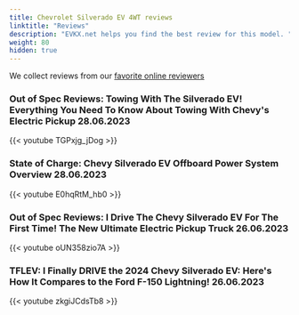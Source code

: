 ```yaml
---
title: Chevrolet Silverado EV 4WT reviews
linktitle: "Reviews"
description: "EVKX.net helps you find the best review for this model. "
weight: 80
hidden: true
---
```

<object class="img-fluid" type="image/svg+xml" data="../modelnavigation.svg"></object>
We collect reviews from our [favorite online reviewers](/guides/evreviewers/)

### Out of Spec Reviews: Towing With The Silverado EV! Everything You Need To Know About Towing With Chevy's Electric Pickup 28.06.2023

{{< youtube TGPxjg_jDog >}}

### State of Charge: Chevy Silverado EV Offboard Power System Overview 28.06.2023

{{< youtube E0hqRtM_hb0 >}}

### Out of Spec Reviews: I Drive The Chevy Silverado EV For The First Time! The New Ultimate Electric Pickup Truck 26.06.2023

{{< youtube oUN358zio7A >}}

### TFLEV: I Finally DRIVE the 2024 Chevy Silverado EV: Here's How It Compares to the Ford F-150 Lightning! 26.06.2023

{{< youtube zkgiJCdsTb8 >}}

